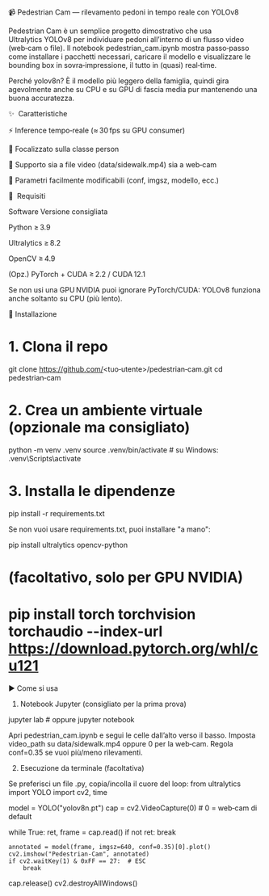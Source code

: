 📹 Pedestrian Cam — rilevamento pedoni in tempo reale con YOLOv8

Pedestrian Cam è un semplice progetto dimostrativo che usa Ultralytics YOLOv8 per individuare pedoni all’interno di un flusso video (web‑cam o file). Il notebook pedestrian_cam.ipynb mostra passo‑passo come installare i pacchetti necessari, caricare il modello e visualizzare le bounding box in sovra‑impressione, il tutto in (quasi) real‑time.

Perché yolov8n? È il modello più leggero della famiglia, quindi gira agevolmente anche su CPU e su GPU di fascia media pur mantenendo una buona accuratezza.

✨  Caratteristiche

⚡️ Inference tempo‑reale (≈ 30 fps su GPU consumer)

👣 Focalizzato sulla classe person

🎥 Supporto sia a file video (data/sidewalk.mp4) sia a web‑cam

🔧 Parametri facilmente modificabili (conf, imgsz, modello, ecc.)

🧰  Requisiti

Software Versione consigliata

Python ≥ 3.9

Ultralytics ≥ 8.2

OpenCV ≥ 4.9

(Opz.) PyTorch + CUDA ≥ 2.2 / CUDA 12.1

Se non usi una GPU NVIDIA puoi ignorare PyTorch/CUDA: YOLOv8 funziona anche soltanto su CPU (più lento).

🚀 Installazione
# 1. Clona il repo
git clone https://github.com/<tuo‑utente>/pedestrian‑cam.git
cd pedestrian‑cam

# 2. Crea un ambiente virtuale (opzionale ma consigliato)
python -m venv .venv
source .venv/bin/activate   # su Windows: .venv\Scripts\activate

# 3. Installa le dipendenze
pip install -r requirements.txt

Se non vuoi usare requirements.txt, puoi installare "a mano":

pip install ultralytics opencv-python
# (facoltativo, solo per GPU NVIDIA)
# pip install torch torchvision torchaudio --index-url https://download.pytorch.org/whl/cu121

▶️ Come si usa

1. Notebook Jupyter (consigliato per la prima prova)
   
 jupyter lab  # oppure jupyter notebook

Apri pedestrian_cam.ipynb e segui le celle dall’alto verso il basso.
Imposta video_path su data/sidewalk.mp4 oppure 0 per la web‑cam.
Regola conf=0.35 se vuoi più/meno rilevamenti.

2. Esecuzione da terminale (facoltativa)

Se preferisci un file .py, copia/incolla il cuore del loop:
from ultralytics import YOLO
import cv2, time

model = YOLO("yolov8n.pt")
cap = cv2.VideoCapture(0)  # 0 = web‑cam di default

while True:
    ret, frame = cap.read()
    if not ret:
        break

    annotated = model(frame, imgsz=640, conf=0.35)[0].plot()
    cv2.imshow("Pedestrian‑Cam", annotated)
    if cv2.waitKey(1) & 0xFF == 27:  # ESC
        break

cap.release()
cv2.destroyAllWindows()

